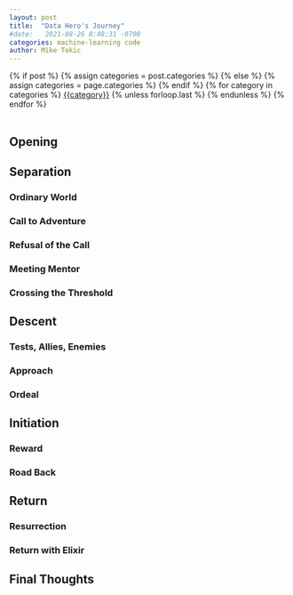 ```yaml
---
layout: post
title:  "Data Hero's Journey"
#date:   2021-08-26 8:48:31 -0700
categories: machine-learning code
author: Mike Tokic
---
```


<div class="post-categories">
  {% if post %}
    {% assign categories = post.categories %}
  {% else %}
    {% assign categories = page.categories %}
  {% endif %}
  {% for category in categories %}
  <a href="{{site.baseurl}}/categories/#{{category|slugize}}">{{category}}</a>
  {% unless forloop.last %}&nbsp;{% endunless %}
  {% endfor %}
</div>

<br />

## Opening

## Separation

### Ordinary World

### Call to Adventure

### Refusal of the Call

### Meeting Mentor

### Crossing the Threshold 

## Descent

### Tests, Allies, Enemies

### Approach

### Ordeal

## Initiation 

### Reward 

### Road Back

## Return 

### Resurrection

### Return with Elixir

## Final Thoughts



